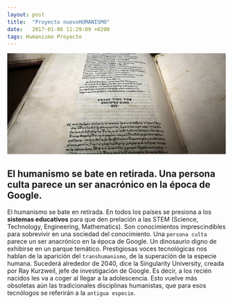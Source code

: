 ```yaml
---
layout: post
title:  "Proyecto nuevoHUMANISMO"
date:   2017-01-06 11:29:09 +0200
tags: Humanismo Proyecto
---
```


![imagen](/img/Proyecto_nuevoHUMANISMO.jpg)

## El humanismo se bate en retirada. Una persona culta parece un ser anacrónico en la época de Google.

El humanismo se bate en retirada. En todos los países se presiona a los 
**sistemas educativos** para que den prelación a las STEM 
(Science, Technology, Engineering, Mathematics). 
Son conocimientos imprescindibles para sobrevivir en una sociedad del 
conocimiento. Una `persona culta` parece un ser anacrónico en la época 
de Google. Un dinosaurio digno de exhibirse en un parque temático. 
Prestigiosas voces tecnológicas nos hablan de la aparición del 
`transhumanismo`, de la superación de la especie humana. 
Sucederá alrededor de 2040, dice la Singularity University, creada por 
Ray Kurzweil, jefe de investigación de Google. Es decir, a los recién 
nacidos les va a coger al llegar a la adolescencia. Esto vuelve más 
obsoletas aún las tradicionales disciplinas humanistas, que para esos 
tecnólogos se referirán a la `antigua especie`.
